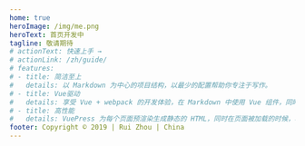 ```yaml
---
home: true
heroImage: /img/me.png
heroText: 首页开发中  
tagline: 敬请期待
# actionText: 快速上手 →
# actionLink: /zh/guide/
# features:
# - title: 简洁至上
#   details: 以 Markdown 为中心的项目结构，以最少的配置帮助你专注于写作。
# - title: Vue驱动
#   details: 享受 Vue + webpack 的开发体验，在 Markdown 中使用 Vue 组件，同时可以使用 Vue 来开发自定义主题。
# - title: 高性能
#   details: VuePress 为每个页面预渲染生成静态的 HTML，同时在页面被加载的时候，将作为 SPA 运行。
footer: Copyright © 2019 | Rui Zhou | China
---
```


<!-- 选择前，我们要慎重。选择时，我们要果断。选择后，我们要淡定。 -->
